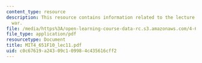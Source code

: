 ```yaml
---
content_type: resource
description: This resource contains information related to the lecture - cool art/cold
  war.
file: /media/https%3A/open-learning-course-data-rc.s3.amazonaws.com/4-651-art-since-1940-fall-2010/c0c67619a24309c109984c435616cff2_MIT4_651F10_lec11.pdf
file_type: application/pdf
resourcetype: Document
title: MIT4_651F10_lec11.pdf
uid: c0c67619-a243-09c1-0998-4c435616cff2
---
```

